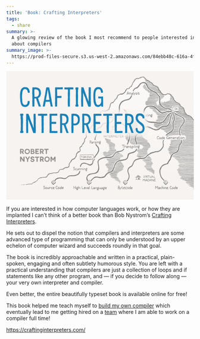 ```yaml
---
title: 'Book: Crafting Interpreters'
tags:
  - share
summary: >-
  A glowing review of the book I most recommend to people interested in learning
  about compilers
summary_image: >-
  https://prod-files-secure.s3.us-west-2.amazonaws.com/84ebb48c-616a-4f51-ae9a-991a4e0a7e9b/7b8b516f-bbe5-4437-bfa5-08c769bcfa1f/Untitled.png?X-Amz-Algorithm=AWS4-HMAC-SHA256&X-Amz-Content-Sha256=UNSIGNED-PAYLOAD&X-Amz-Credential=AKIAT73L2G45HZZMZUHI%2F20240722%2Fus-west-2%2Fs3%2Faws4_request&X-Amz-Date=20240722T054531Z&X-Amz-Expires=3600&X-Amz-Signature=5f3110405619d68860116006c493738b9c191baf2abac1e9519234a93f1940ef&X-Amz-SignedHeaders=host&x-id=GetObject
---
```

![](/public/notion-mirror/84ebb48c-616a-4f51-ae9a-991a4e0a7e9b/7b8b516f-bbe5-4437-bfa5-08c769bcfa1f/Untitled.png)

If you are interested in how computer languages work, or how they are implanted I can’t think of a better book than Bob Nystrom’s [Crafting Interpreters](https://craftinginterpreters.com/).

He sets out to dispel the notion that compilers and interpreters are some advanced type of programming that can only be understood by an upper echelon of computer wizard and succeeds roundly in that goal.

The book is incredibly approachable and written in a practical, plain-spoken, engaging and often subtlety humorous style. You are left with a practical understanding that compilers are just a collection of loops and if statements like any other program, and — if you decide to follow along — your very own interpreter and compiler.

Even better, the entire beautifully typeset book is available online for free!

This book helped me teach myself to [build my own compiler](https://jordaneldredge.com/blog/speeding-up-winamps-music-visualizer-with-webassembly/) which eventually lead to me getting hired on a [team](https://relay.dev/) where I am able to work on a compiler full time!

<https://craftinginterpreters.com/>

